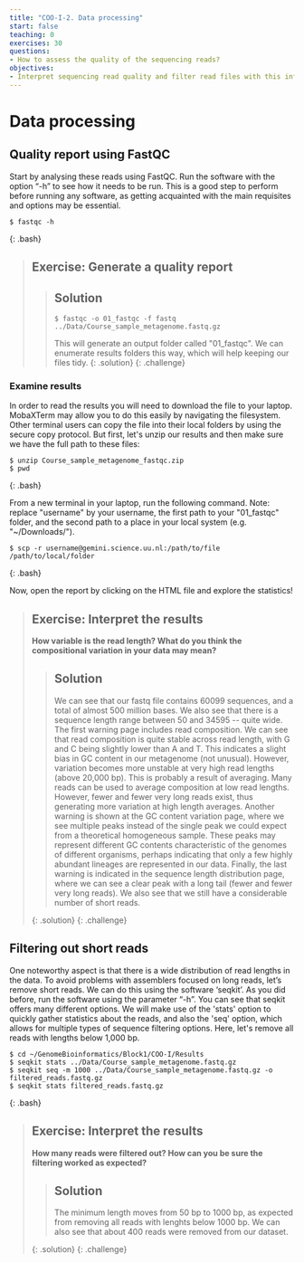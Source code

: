 ```yaml
---
title: "COO-I-2. Data processing"
start: false
teaching: 0
exercises: 30
questions:
- How to assess the quality of the sequencing reads?
objectives:
- Interpret sequencing read quality and filter read files with this information
---
```



# Data processing

## Quality report using FastQC 

Start by analysing these reads using FastQC. Run the software with the option “-h” to see how it needs to be run.
This is a good step to perform before running any software, as getting acquainted with the main requisites and options may be essential.
~~~
$ fastqc -h
~~~
{: .bash}

> ## Exercise: Generate a quality report
>
>> ## Solution
>>
>> `$ fastqc -o 01_fastqc -f fastq ../Data/Course_sample_metagenome.fastq.gz`
>>
>> This will generate an output folder called "01_fastqc". We can enumerate results folders this way, which will help keeping our files tidy.
> {: .solution}
{: .challenge}

### Examine results

In order to read the results you will need to download the file to your laptop. 
MobaXTerm may allow you to do this easily by navigating the filesystem. Other terminal users can copy the file into their local folders
by using the secure copy protocol. But first, let's unzip our results and then make sure we have the full path to these files:
~~~
$ unzip Course_sample_metagenome_fastqc.zip
$ pwd
~~~
{: .bash}

From a new terminal in your laptop, run the following command. Note: replace "username" by your username, 
the first path to your "01_fastqc" folder, and the second path to a place in your local system (e.g. "~/Downloads/").
~~~
$ scp -r username@gemini.science.uu.nl:/path/to/file /path/to/local/folder
~~~
{: .bash}

Now, open the report by clicking on the HTML file and explore the statistics!

> ## Exercise: Interpret the results
>
> **How variable is the read length? What do you think the compositional variation in your data may mean?**
>
>> ## Solution
>> We can see that our fastq file contains 60099 sequences, and a total of almost 500 million bases. We also see that there is a
>> sequence length range between 50 and 34595 -- quite wide. The first warning page includes read composition. We can see that read
>> composition is quite stable across read length, with G and C being slightly lower than A and T. This indicates a slight bias in
>> GC content in our metagenome (not unusual). However, variation becomes more unstable at very high read lengths (above 20,000 bp).
>> This is probably a result of averaging. Many reads can be used to average composition at low read lengths. However, fewer and fewer
>> very long reads exist, thus generating more variation at high length averages.
>> Another warning is shown at the GC content variation page, where we see multiple peaks instead of the single peak we could expect
>> from a theoretical homogeneous sample. These peaks may represent different GC contents characteristic of the genomes of different
>> organisms, perhaps indicating that only a few highly abundant lineages are represented in our data.
>> Finally, the last warning is indicated in the sequence length distribution page, where we can see a clear peak with a long tail (fewer
>> and fewer very long reads). We also see that we still have a considerable number of short reads.    
>> 
> {: .solution}
{: .challenge}

## Filtering out short reads 

One noteworthy aspect is that there is a wide distribution of read lengths in the data. 
To avoid problems with assemblers focused on long reads, let’s remove short reads. We can do this using the software ‘seqkit’. 
As you did before, run the software using the parameter “-h”. You can see that seqkit offers many different options. We will make 
use of the 'stats' option to quickly gather statistics about the reads, and also the 'seq' option, which allows for multiple
types of sequence filtering options. Here, let's remove all reads with lengths below 1,000 bp.

~~~
$ cd ~/GenomeBioinformatics/Block1/COO-I/Results
$ seqkit stats ../Data/Course_sample_metagenome.fastq.gz
$ seqkit seq -m 1000 ../Data/Course_sample_metagenome.fastq.gz -o filtered_reads.fastq.gz
$ seqkit stats filtered_reads.fastq.gz
~~~
{: .bash}

> ## Exercise: Interpret the results
>
> **How many reads were filtered out? How can you be sure the filtering worked as expected?**
>
>> ## Solution
>> The minimum length moves from 50 bp to 1000 bp, as expected from removing all reads with lenghts below 1000 bp. We can also
>> see that about 400 reads were removed from our dataset. 
>> 
> {: .solution}
{: .challenge}
